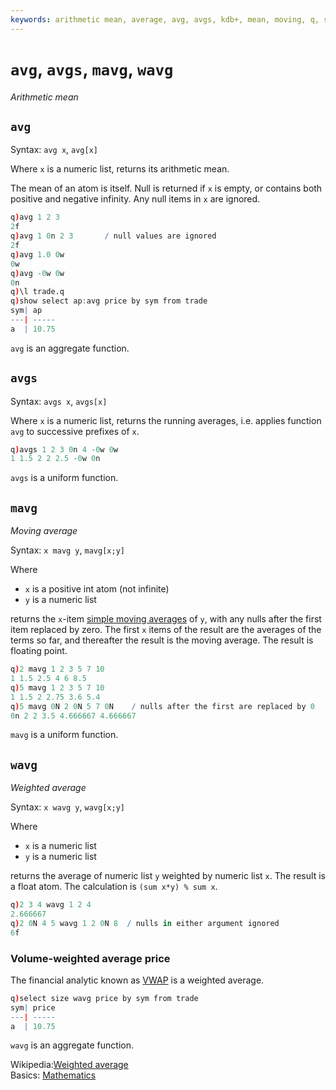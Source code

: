 ```yaml
---
keywords: arithmetic mean, average, avg, avgs, kdb+, mean, moving, q, statistics, volume-weighted average price, vwap, weighted average
---
```


# `avg`, `avgs`, `mavg`, `wavg`




_Arithmetic mean_

## `avg` 

Syntax: `avg x`, `avg[x]`

Where `x` is a numeric list, returns its arithmetic mean. 

The mean of an atom is itself. 
Null is returned if `x` is empty, or contains both positive and negative infinity. Any null items in `x` are ignored.

```q
q)avg 1 2 3
2f
q)avg 1 0n 2 3       / null values are ignored
2f
q)avg 1.0 0w
0w
q)avg -0w 0w
0n
q)\l trade.q
q)show select ap:avg price by sym from trade
sym| ap
---| -----
a  | 10.75
```

`avg` is an aggregate function.



## `avgs` 

Syntax: `avgs x`, `avgs[x]`

Where `x` is a numeric list, returns the running averages, i.e. applies function `avg` to successive prefixes of `x`.

```q
q)avgs 1 2 3 0n 4 -0w 0w
1 1.5 2 2 2.5 -0w 0n
```

`avgs` is a uniform function.


## `mavg`

_Moving average_

Syntax: `x mavg y`, `mavg[x;y]`

Where 

-   `x` is a positive int atom (not infinite)
-   `y` is a numeric list

returns the `x`-item [simple moving averages](https://en.wikipedia.org/wiki/Moving_average#Simple_moving_average) of `y`, with any nulls after the first item replaced by zero. The first `x` items of the result are the averages of the terms so far, and thereafter the result is the moving average. The result is floating point.

```q
q)2 mavg 1 2 3 5 7 10
1 1.5 2.5 4 6 8.5
q)5 mavg 1 2 3 5 7 10
1 1.5 2 2.75 3.6 5.4
q)5 mavg 0N 2 0N 5 7 0N    / nulls after the first are replaced by 0
0n 2 2 3.5 4.666667 4.666667
```

`mavg` is a uniform function. 


## `wavg` 

_Weighted average_

Syntax: `x wavg y`, `wavg[x;y]`

Where 

-   `x` is a numeric list
-   `y` is a numeric list

returns the average of numeric list `y` weighted by numeric list `x`. The result is a float atom. The calculation is `(sum x*y) % sum x`.

```q
q)2 3 4 wavg 1 2 4
2.666667
q)2 0N 4 5 wavg 1 2 0N 8  / nulls in either argument ignored
6f
```


### Volume-weighted average price

The financial analytic known as [VWAP](https://en.wikipedia.org/wiki/Volume-weighted_average_price "Wikipedia") is a weighted average.

```q
q)select size wavg price by sym from trade
sym| price
---| -----
a  | 10.75
```

`wavg` is an aggregate function.



<i class="far fa-hand-point-right"></i>
Wikipedia:[Weighted average](https://en.wikipedia.org/wiki/Weighted_arithmetic_mean)  
Basics: [Mathematics](../basics/math.md)
